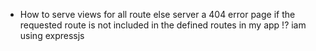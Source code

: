 -   How to serve views for all route else server a 404 error page if the requested route is not included in the defined routes in my app !? iam using expressjs 
